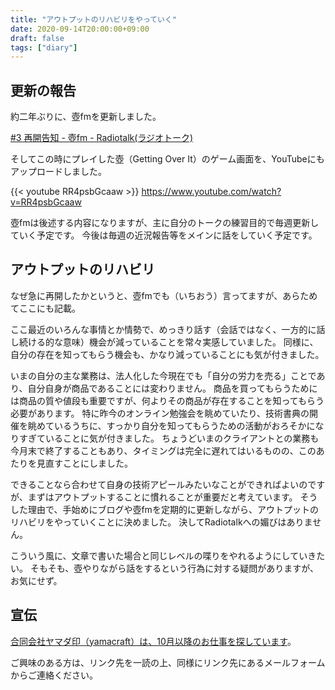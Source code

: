 ```yaml
---
title: "アウトプットのリハビリをやっていく"
date: 2020-09-14T20:00:00+09:00
draft: false
tags: ["diary"]
---
```


## 更新の報告

約二年ぶりに、壺fmを更新しました。

[\#3 再開告知 \- 壺fm \- Radiotalk\(ラジオトーク\)](https://radiotalk.jp/talk/366940)

そしてこの時にプレイした壺（Getting Over It）のゲーム画面を、YouTubeにもアップロードしました。

{{< youtube RR4psbGcaaw >}}
https://www.youtube.com/watch?v=RR4psbGcaaw

壺fmは後述する内容になりますが、主に自分のトークの練習目的で毎週更新していく予定です。
今後は毎週の近況報告等をメインに話をしていく予定です。

## アウトプットのリハビリ

なぜ急に再開したかというと、壺fmでも（いちおう）言ってますが、あらためてここにも記載。

ここ最近のいろんな事情とか情勢で、めっきり話す（会話ではなく、一方的に話し続ける的な意味）機会が減っていることを常々実感していました。
同様に、自分の存在を知ってもらう機会も、かなり減っていることにも気が付きました。

いまの自分の主な業務は、法人化した今現在でも「自分の労力を売る」ことであり、自分自身が商品であることには変わりません。
商品を買ってもらうためには商品の質や値段も重要ですが、何よりその商品が存在することを知ってもらう必要があります。
特に昨今のオンライン勉強会を眺めていたり、技術書典の開催を眺めているうちに、すっかり自分を知ってもらうための活動がおろそかになりすぎていることに気が付きました。
ちょうどいまのクライアントとの業務も今月末で終了することもあり、タイミングは完全に遅れてはいるものの、このあたりを見直すことにしました。

できることなら合わせて自身の技術アピールみたいなことができればよいのですが、まずはアウトプットすることに慣れることが重要だと考えています。
そうした理由で、手始めにブログや壺fmを定期的に更新しながら、アウトプットのリハビリをやっていくことに決めました。
決してRadiotalkへの媚びはありません。

こういう風に、文章で書いた場合と同じレベルの喋りをやれるようにしていきたい。
そもそも、壺やりながら話をするという行為に対する疑問がありますが、お気にせず。

## 宣伝

[合同会社ヤマダ印（yamacraft）は、10月以降のお仕事を探しています](/note/next-work-202010/)。

ご興味のある方は、リンク先を一読の上、同様にリンク先にあるメールフォームからご連絡ください。